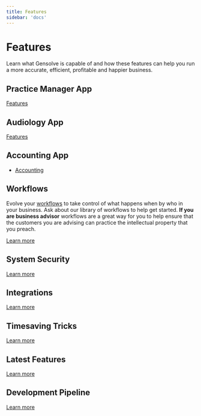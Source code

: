 ```yaml
---
title: Features
sidebar: 'docs'
---
```


# Features

Learn what Gensolve is capable of and how these features can help you run a more accurate, efficient, profitable and happier business.

## Practice Manager App

[Features](./practice-manager/)

## Audiology App

[Features](./audiology/)

## Accounting App

- [Accounting](./accounting/)

## Workflows

Evolve your [workflows](./workflows/staff-management/how-to-create-recurring-workflows/) to take control of what happens when by who in your business. Ask about our library of workflows to help get started. **If you are business advisor** workflows are a great way for you to help ensure that the customers you are advising can practice the intellectual property that you preach.

[Learn more](./workflows/)

## System Security

[Learn more](./system-security/)

## Integrations

[Learn more](./integrations/)

## Timesaving Tricks

[Learn more](./time-saving-tricks/)

## Latest Features

[Learn more](./latest-features/)

## Development Pipeline

[Learn more](./development-pipeline/)
